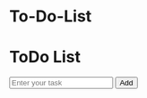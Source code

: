 # To-Do-List
<!DOCTYPE html>
<html lang="en">
<head>
    <meta charset="UTF-8">
    <meta name="viewport" content="width=device-width, initial-scale=1.0">
    <title>Document</title>
    <link rel="stylesheet" href="https://cdnjs.cloudflare.com/ajax/libs/font-awesome/6.4.0/css/all.min.css" integrity="sha512-iecdLmaskl7CVkqkXNQ/ZH/XLlvWZOJyj7Yy7tcenmpD1ypASozpmT/E0iPtmFIB46ZmdtAc9eNBvH0H/ZpiBw==" crossorigin="anonymous" referrerpolicy="no-referrer" />
    <link rel="stylesheet" href="style.css">
</head>
<body>
    <div class="container">
        <div class="todo-list">
            <h1>ToDo List</h1>
            <div class="row">
                <input type="text" id="input-box" placeholder="Enter your task">
                <button onclick="Add()">Add</button>
            </div>
            <ul id="List-container">
            </ul>
        </div>
    </div>
    <script src="script.js"></script>
</body>
</html>
